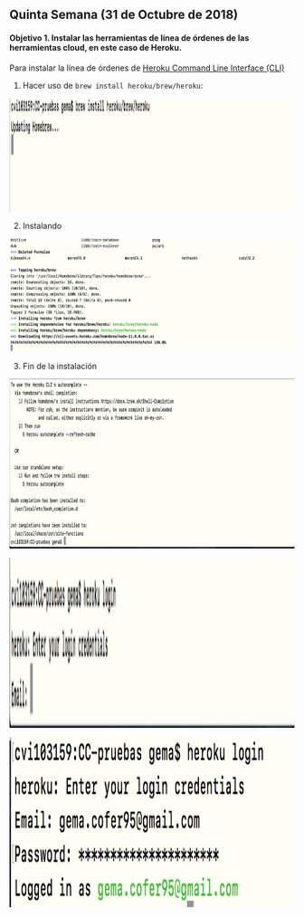 ## Quinta Semana (31 de Octubre de 2018)

#### Objetivo 1. Instalar las herramientas de línea de órdenes de las herramientas cloud, en este caso de Heroku.

Para instalar la línea de órdenes de [Heroku Command Line Interface (CLI)](https://devcenter.heroku.com/articles/getting-started-with-python#set-up)

1. Hacer uso de `brew install heroku/brew/heroku`:

<p align="center">
  <img width="900" height="200" src="images/heroku2.png">
</p>

2. Instalando  
<p align="center">
  <img width="650" height="200" src="images/heroku3.png">
</p>

3. Fin de la instalación

<p align="center">
  <img width="700" height="300" src="images/heroku4.png">
</p>

<p align="center">
  <img width="700" height="300" src="images/heroku5.png">
</p>

<p align="center">
  <img width="700" height="300" src="images/heroku6.png">
</p>
